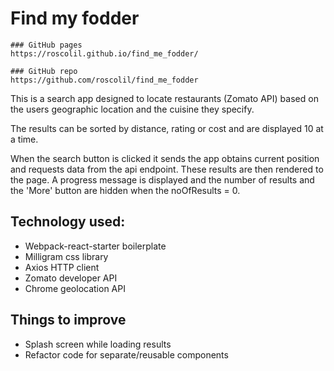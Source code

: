# Find my fodder

```
### GitHub pages
https://roscolil.github.io/find_me_fodder/

### GitHub repo
https://github.com/roscolil/find_me_fodder

```

This is a search app designed to locate restaurants (Zomato API) based on the users geographic location and the cuisine they specify.

The results can be sorted by distance, rating or cost and are displayed 10 at a time.

When the search button is clicked it sends the app obtains current position and requests data from the api endpoint. These results are then rendered to the page. A progress message is displayed and the number of results and the 'More' button are hidden when the noOfResults = 0.



## Technology used:
* Webpack-react-starter boilerplate
* Milligram css library
* Axios HTTP client
* Zomato developer API
* Chrome geolocation API

## Things to improve
* Splash screen while loading results
* Refactor code for separate/reusable components
